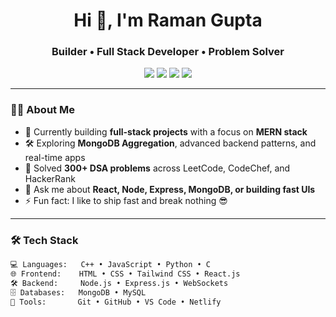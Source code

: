 <h1 align="center">Hi 👋, I'm Raman Gupta</h1>
<h3 align="center">Builder • Full Stack Developer • Problem Solver</h3>

<p align="center">
  <a href="mailto:guptaraman600@gmail.com"><img src="https://img.shields.io/badge/Email-guptaraman600@gmail.com-red?style=flat-square&logo=gmail"></a>
  <a href="https://linkedin.com/in/raman--gupta" target="_blank"><img src="https://img.shields.io/badge/LinkedIn-raman--gupta-blue?style=flat-square&logo=linkedin"></a>
  <a href="https://github.com/cyphering101Raman" target="_blank"><img src="https://img.shields.io/badge/GitHub-cyphering101Raman-black?style=flat-square&logo=github"></a>
  <a href="https://quickpollio.netlify.app/" target="_blank"><img src="https://img.shields.io/badge/Portfolio-QuickPoll-blueviolet?style=flat-square&logo=netlify"></a>
</p>

---

### 🧑‍💻 About Me

- 🔭 Currently building **full-stack projects** with a focus on **MERN stack**
- 🛠️ Exploring **MongoDB Aggregation**, advanced backend patterns, and real-time apps
- 🧠 Solved **300+ DSA problems** across LeetCode, CodeChef, and HackerRank
- 💬 Ask me about **React, Node, Express, MongoDB, or building fast UIs**
- ⚡ Fun fact: I like to ship fast and break nothing 😎

---

### 🛠️ Tech Stack

```bash
💻 Languages:   C++ • JavaScript • Python • C
🌐 Frontend:    HTML • CSS • Tailwind CSS • React.js
🛠️ Backend:     Node.js • Express.js • WebSockets
🗄️ Databases:   MongoDB • MySQL
🔧 Tools:       Git • GitHub • VS Code • Netlify
